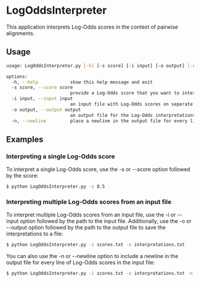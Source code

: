 # LogOddsInterpreter

This application interprets Log-Odds scores in the context of pairwise alignments.

## Usage

```bash
usage: LogOddsInterpreter.py [-h] [-s score] [-i input] [-o output] [-n]

options:
  -h, --help            show this help message and exit
  -s score, --score score
                        provide a Log-Odds score that you want to interpret
  -i input, --input input
                        an input file with Log-Odds scores on seperate lines
  -o output, --output output
                        an output file for the Log-Odds interpretations
  -n, --newline         place a newline in the output file for every line of Log-Odd scores in the input file
```

## Examples
### Interpreting a single Log-Odds score

To interpret a single Log-Odds score, use the -s or --score option followed by the score:

```bash
$ python LogOddsInterpreter.py -s 8.5
```

### Interpreting multiple Log-Odds scores from an input file

To interpret multiple Log-Odds scores from an input file, use the -i or --input option followed by the path to the input file. Additionally, use the -o or --output option followed by the path to the output file to save the interpretations to a file:

```bash
$ python LogOddsInterpreter.py -i scores.txt -o interpretations.txt
```

You can also use the -n or --newline option to include a newline in the output file for every line of Log-Odds scores in the input file:

```bash
$ python LogOddsInterpreter.py -i scores.txt -o interpretations.txt -n
```